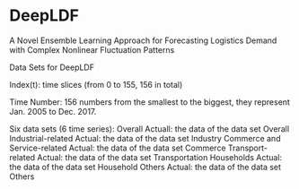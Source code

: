 # DeepLDF
A Novel Ensemble Learning Approach for Forecasting Logistics Demand with Complex Nonlinear Fluctuation Patterns

Data Sets for DeepLDF

Index(t): time slices (from 0 to 155, 156 in total)

Time Number: 156 numbers from the smallest to the biggest, they represent Jan. 2005 to Dec. 2017.

Six data sets (6 time series):
Overall Actuall: the data of the data set Overall
Industrial-related Actual: the data of the data set Industry
Commerce and Service-related Actual: the data of the data set Commerce
Transport-related Actual: the data of the data set Transportation
Households Actual: the data of the data set Household
Others Actual: the data of the data set Others
